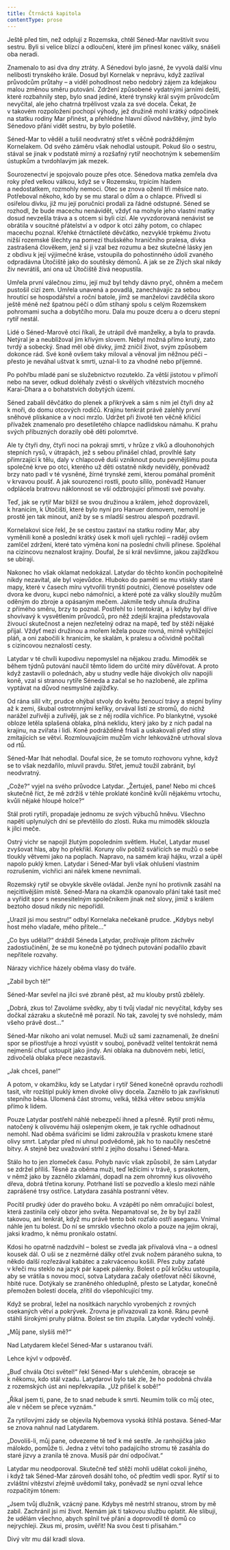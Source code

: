 ```yaml
---
title: Čtrnáctá kapitola
contentType: prose
---
```


<section>

Ještě před tím, než odplují z Rozemska, chtěl Séned-Mar navštívit svou sestru. Byli si velice blízcí a odloučení, které jim přinesl konec války, snášeli oba neradi.

Znamenalo to asi dva dny ztráty. A Sénedovi bylo jasné, že vyvolá další vlnu nelibosti trynského krále. Dosud byl Kornelak v neprávu, když zazlíval průvodcům průtahy – a viděl pohodlnost nebo nedobrý zájem za kdejakou malou změnou směru putování. Zdržení způsobené vydatnými jarními dešti, které rozbahnily step, bylo snad jediné, které trynský král svým průvodcům nevyčítal, ale jeho chatrná trpělivost vzala za své docela. Čekat, že v takovém rozpoložení pochopí výhody, jež družině mohl krátký odpočinek na statku rodiny Mar přinést, a přehlédne hlavní důvod návštěvy, jímž bylo Sénedovo přání vidět sestru, by bylo pošetilé.

Séned-Mar to věděl a tušil neodvratný střet s věčně podrážděným Kornelakem. Od svého záměru však nehodlal ustoupit. Pokud šlo o sestru, stával se jinak v podstatě mírný a rozšafný rytíř ne­ochotným k sebemenším ústupkům a tvrdohlavým jak mezek.

Sourozenectví je spojovalo pouze přes otce. Sénedova matka zemřela dva roky před velkou válkou, když se v Rozemsku, trpícím hladem a nedostatkem, rozmohly nemoci. Otec se znova oženil tři měsíce nato. Potřeboval někoho, kdo by se mu staral o dům a o chlapce. Přivedl si osiřelou dívku, již mu její poručníci prodali za řádné odstupné. Séned se rozhodl, že bude macechu nenávidět, vždyť na mohyle jeho vlastní matky dosud nevzešla tráva a s otcem si byli cizí. Ale vyvzdorovaná nenávist se obrátila v soucitné přátelství a v odpor k otci záhy potom, co chlapec macechu poznal. Křehké čtrnáctileté děvčátko, nezvyklé trpkému životu nižší rozemské šlechty na pomezí thušského hraničního pralesa, dívka zastrašená člověkem, jenž si ji vzal bez rozumu a bez skutečné lásky jen z obdivu k její výjimečné kráse, vstoupila do pohostinného údolí zvaného odpradávna Útočiště jako do soutěsky démonů. A jak se ze Zlých skal nikdy živ nevrátíš, ani ona už Útočiště živá neopustila.

Umřela první válečnou zimu, její muž byl tehdy dávno pryč, ohněm a mečem pustošil cizí zem. Umřela unavená a povadlá, zanechávajíc za sebou hroutící se hospodářství a roční batole, jímž se manželovi zavděčila skoro ještě méně než špatnou péčí o dům stíhaný spolu s celým Rozemskem pohromami sucha a dobytčího moru. Dala mu pouze dceru a o dceru stepní rytíř nestál.

Lidé o Séned-Marově otci říkali, že utrápil dvě manželky, a byla to pravda. Netýral je a neubližoval jim křivým slovem. Nebyl možná přímo krutý, zato tvrdý a sobecký. Snad měl obě dívky, jimž zničil život, svým způsobem dokonce rád. Své koně ovšem taky miloval a věnoval jim něžnou péči – přesto je neváhal uštvat k smrti, uznal-li to za vhodné nebo příjemné.

Po pohřbu mladé paní se služebnictvo rozuteklo. Za větší jistotou v přímoří nebo na sever, odkud doléhaly zvěsti o skvělých vítězstvích mocného Karai-Dhara a o bohatstvích dobytých území.

Séned zabalil děvčátko do plenek a přikrývek a sám s ním jel čtyři dny až k moři, do domu otcových rodičů. Krajinu tenkrát právě zalehly první sněhové plískanice a v noci mrzlo. Udržet při životě ten věčně křičící přívažek znamenalo pro desetiletého chlapce nadlidskou námahu. K prahu svých příbuzných dorazily obě děti polomrtvé.

Ale ty čtyři dny, čtyři noci na pokraji smrti, v hrůze z vlků a dlouhonohých stepních rysů, v útrapách, jež s sebou přinášel chlad, provlhlé šaty přimrzající k tělu, daly v chlapcově duši vzniknout poutu pevnějšímu pouta společné krve po otci, kterého už děti ostatně nikdy neviděly, poněvadž brzy nato padl v té vysněné, žírné trynské zemi, kterou pomáhal proměnit v krvavou poušť. A jak sourozenci rostli, pouto sílilo, poněvadž Hanuer odplácela bratrovu náklonnost se vší odzbrojující přímostí své povahy.

Teď, jak se rytíř Mar blížil se svou družinou a králem, jehož doprovázeli, k hranicím, k Útočišti, které bylo nyní pro Hanuer domovem, nemohl je prostě jen tak minout, aniž by se s mladší sestrou alespoň pozdravil.

Kornelakovi sice řekl, že se cestou zastaví na statku rodiny Mar, aby vyměnili koně a poslední krátký úsek k moři ujeli rychleji – raději ovšem zamlčel zdržení, které tato výměna koní na poslední chvíli přinese. Spoléhal na cizincovu neznalost krajiny. Doufal, že si král nevšimne, jakou zajížďkou se ubírají.

Nakonec ho však oklamat nedokázal. Latydar do těchto končin pochopitelně nikdy nezavítal, ale byl vojevůdce. Hluboko do paměti se mu vtiskly staré mapy, které v časech míru vytvořili trynští poutníci, členové poselstev ode dvora ke dvoru, kupci nebo námořníci, a které poté za války sloužily mužům oděným do zbroje a opásaným mečem. Jakmile tedy uhnula družina z přímého směru, brzy to poznal. Postřehl to i tentokrát, a i kdyby byl dříve shovívavý k vysvětlením průvodců, pro něž zdejší krajina představovala živoucí skutečnost a nejen nezřetelný odraz na mapě, teď by stěží nějaké přijal. Vždyť mezi družinou a mořem ležela pouze rovná, mírně vyhlížející pláň, a oni zabočili k hranicím, ke skalám, k pralesu a očividně počítali s cizincovou neznalostí cesty.

Latydar v té chvíli kupodivu nepomyslel na nějakou zradu. Mimoděk se během týdnů putování naučil těmto lidem do určité míry důvěřovat. A proto když zastavili o polednách, aby u studny vedle háje divokých oliv napojili koně, vzal si stranou rytíře Séneda a začal se ho nazlobeně, ale zpříma vyptávat na důvod nesmyslné zajížďky.

Od rána sílil vítr, prudce ohýbal stvoly do květu ženoucí trávy a stepní byliny až k zemi, škubal ostrotrnnými keříky, orvával listí ze stromů, do nichž narážel zuřivěji a zuřivěji, jak se z něj rodila vichřice. Po blankytné, vysoké obloze letěla splašená oblaka, plná neklidu, který jako by z nich padal na krajinu, na zvířata i lidi. Koně podrážděně frkali a uskakovali před stíny zmítajících se větví. Rozmlouvajícím mužům vichr lehkovážně utrhoval slova od rtů.

Séned-Mar lhát nehodlal. Doufal sice, že se tomuto rozhovoru vyhne, když se to však nezdařilo, mluvil pravdu. Střet, jemuž toužil zabránit, byl neodvratný.

„Cože?“ vyjel na svého průvodce Latydar. „Žertuješ, pane! Nebo mi chceš skutečně říct, že mě zdržíš v téhle proklaté končině kvůli nějakému vrtochu, kvůli nějaké hloupé holce?“

Stál proti rytíři, propadaje jednomu ze svých výbuchů hněvu. Všechno napětí uplynulých dní se převtělilo do zlosti. Ruka mu mimoděk sklouzla k jílci meče.

Ostrý vichr se napojil žlutým popoledním světlem. Hučel, Latydar musel zvyšovat hlas, aby ho překřikl. Koruny oliv poblíž svářících se mužů o sebe tloukly větvemi jako na poplach. Napravo, na samém kraji hájku, vrzal a úpěl napolo puklý kmen. Latydar i Séned-Mar byli však ohlušení vlastním rozrušením, vichřici ani nářek kmene nevnímali.

Rozemský rytíř se obvykle skvěle ovládal. Jenže nyní ho protivník zasáhl na nejcitlivějším místě. Séned-Mara na okamžik opanovalo přání také tasit meč a vyřídit spor s nesnesitelným společníkem jinak než slovy, jimiž s králem beztoho dosud nikdy nic nepořídil.

„Urazil jsi mou sestru!“ odbyl Kornelaka nečekaně prudce. „Kdybys nebyl host mého vladaře, mého přítele…“

„Co bys udělal?“ dráždil Séneda Latydar, prožívaje přitom záchvěv zadostiučinění, že se mu konečně po týdnech putování podařilo zbavit nepřítele rozvahy.

Nárazy vichřice házely oběma vlasy do tváře.

„Zabil bych tě!“

Séned-Mar sevřel na jílci své zbraně pěst, až mu klouby prstů zbělely.

„Dobrá, zkus to! Zavoláme svědky, aby ti tvůj vladař nic nevyčítal, kdyby ses dočkal zázraku a skutečně mě porazil. No tak, zavolej ty své nohsledy, mám všeho právě dost…“

Séned-Mar nikoho ani volat nemusel. Muži už sami zaznamenali, že dnešní spor se přiostřuje a hrozí vyústit v souboj, poněvadž velitel tentokrát nemá nejmenší chuť ustoupit jako jindy. Ani oblaka na dubnovém nebi, letící, zdivočelá oblaka přece nezastavíš.

„Jak chceš, pane!“

A potom, v okamžiku, kdy se Latydar i rytíř Séned konečně opravdu rozhodli tasit, vítr rozštípl puklý kmen divoké olivy docela. Zaznělo to jak zavřísknutí stepního běsa. Ulomená část stromu, velká, těžká větev sebou smýkla přímo k lidem.

Pouze Latydar postřehl náhlé nebezpečí ihned a přesně. Rytíř proti němu, natočený k olivovému háji oslepeným okem, je tak rychle odhadnout nemohl. Nad oběma svářícími se lidmi zakroužila v praskotu kmene staré olivy smrt. Latydar před ní uhnul podvědomě, jak ho to naučily nesčetné bitvy. A stejně bez uvažování strhl z jejího dosahu i Séned-Mara.

Stálo ho to jen zlomeček času. Pohyb navíc však způsobil, že sám Latydar se zdržel příliš. Těsně za oběma muži, teď ležícími v trávě, s praskotem, v němž jako by zaznělo zklamání, dopadl na zem ohromný kus olivového dřeva, dobrá třetina koruny. Potrhané listí se pozvedlo a kleslo mezi náhle zaprášené trsy ostřice. Latydara zasáhla postranní větev.

Pocítil prudký úder do pravého boku. A vzápětí po něm omračující bolest, která zastínila celý obzor jeho světa. Nepamatoval se, že by byl zažil takovou, ani tenkrát, když mu právě tento bok rozťalo ostří aseganu. Vnímal náhle jen tu bolest. Do ní se smrsklo všechno okolo a pouze na jejím okraji, jaksi kradmo, k němu pronikalo ostatní.

Kdosi ho opatrně nadzdvihl – bolest se zvedla jak přívalová vlna – a odnesl kousek dál. O uši se z nezměrné dálky otřel zvuk nožem páraného sukna, to někdo další rozřezával kabátec a zakrvácenou košili. Přes zuby zaťaté v křeči mu steklo na jazyk pár kapek pálenky. Bolest o půl krůčku ustoupila, aby se vrátila s novou mocí, sotva Latydara začaly ošetřovat něčí šikovné, hbité ruce. Dotýkaly se zraněného ohleduplně, přesto se Latydar, konečně přemožen bolestí docela, zřítil do všepohlcující tmy.

Když se probral, ležel na nosítkách narychlo vyrobených z rovných osekaných větví a pokrývek. Zrovna je přivazovali za koně. Ránu pevně stáhli širokými pruhy plátna. Bolest se tím ztupila. Latydar vydechl volněji.

„Můj pane, slyšíš mě?“

Nad Latydarem klečel Séned-Mar s ustaranou tváří.

Lehce kývl v odpověď.

„Buď chvála Otci světel!“ řekl Séned-Mar s ulehčením, obraceje se k někomu, kdo stál vzadu. Latydarovi bylo tak zle, že ho podobná chvála z rozemských úst ani nepřekvapila. „Už přišel k sobě!“

„Říkal jsem ti, pane, že to snad nebude k smrti. Neumím tolik co můj otec, ale v něčem se přece vyznám.“

Za rytířovými zády se objevila Nybemova vysoká štíhlá postava. Séned-Mar se znova nahnul nad Latydarem.

„Dovolíš-li, můj pane, odvezeme tě teď k mé sestře. Je ranhojička jako málokdo, pomůže ti. Jedna z větví toho padajícího stromu tě zasáhla do staré jizvy a zranila tě znova. Musíš pár dní odpočívat.“

Latydar mu neodporoval. Skutečně teď stěží mohli udělat cokoli jiného, i když tak Séned-Mar zároveň dosáhl toho, oč předtím vedli spor. Rytíř si to zvláštní vítězství zřejmě uvědomil taky, poněvadž se nyní ozval lehce rozpačitým tónem:

„Jsem tvůj dlužník, vzácný pane. Kdybys mě nestrhl stranou, strom by mě zabil. Zachránil jsi mi život. Nemám jak ti takovou službu oplatit. Ale slibuji, že udělám všechno, abych splnil tvé přání a doprovodil tě domů co nejrychleji. Zkus mi, prosím, uvěřit! Na svou čest ti přísahám.“

Divý vítr mu dál kradl slova.

</section>
